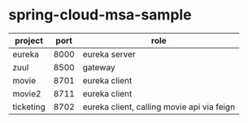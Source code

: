 # spring-cloud-msa-sample

project|port|role|
|---|---|---|
|eureka|8000|eureka server|
|zuul|8500|gateway
|movie|8701|eureka client
|movie2|8711|eureka client
|ticketing|8702|eureka client, calling movie api via feign|
